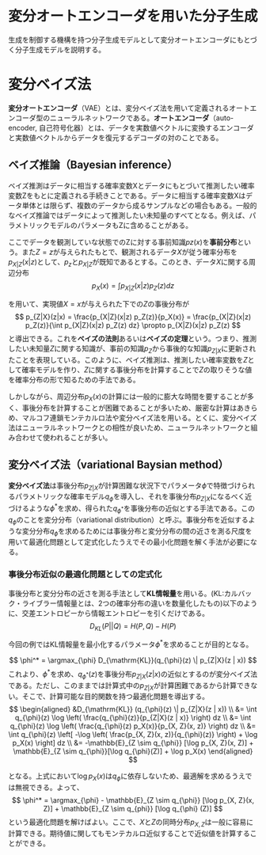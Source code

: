 # 変分オートエンコーダを用いた分子生成
生成を制御する機構を持つ分子生成モデルとして変分オートエンコーダにもとづく分子生成モデルを説明する。

# 変分ベイズ法
**変分オートエンコーダ**（VAE）とは、変分ベイズ法を用いて定義されるオートエンコーダ型のニューラルネットワークである。**オートエンコーダ**（auto-encoder, 自己符号化器）とは、データを実数値ベクトルに変換するエンコーダと実数値ベクトルからデータを復元するデコーダの対のことである。

## ベイズ推論（Bayesian inference）
ベイズ推測はデータに相当する確率変数Xとデータにもとづいて推測したい確率変数Zをもとに定義される手続きことである。データに相当する確率変数Xはデータ単体とは限らず、複数のデータから成るサンプルなどの場合もある。一般的なベイズ推論ではデータによって推測したい未知量のすべてとなる。例えば、パラメトリックモデルのパラメータもZに含めることがある。

ここでデータを観測していな状態でのZに対する事前知識$pz(x)$を**事前分布**という。また$Z=z$が与えられたもとで、観測されるデータ$X$が従う確率分布を$p_{X|Z}(x|z)$として、$p_z$と$p_{X|Z}$が既知であるとする。このとき、データ$X$に関する周辺分布
$$
p_X(x) = \int p_{X|Z}(x|z) p_Z(z) dz
$$

を用いて、実現値$X=x$が与えられた下での$Z$の事後分布が
$$
p_{Z|X}(z|x) = \frac{p_{X|Z}(x|z) p_Z(z)}{p_X(x)}
 = \frac{p_{X|Z}(x|z) p_Z(z)}{\int p_{X|Z}(x|z) p_Z(z) dz}
 \propto p_{X|Z}(x|z) p_Z(z)
$$
と導出できる。これを**ベイズの法則**あるいは**ベイズの定理**という。つまり、推測したい未知量$Z$に関する知識が、事前の知識$p_Z$から事後的な知識$p_{Z|X}$に更新されたことを表現している。このように、ベイズ推測は、推測したい確率変数を$Z$として確率モデルを作り、$Z$に関する事後分布を計算することで$Z$の取りそうな値を確率分布の形で知るための手法である。

しかしながら、周辺分布$p_X(x)$の計算には一般的に膨大な時間を要することが多く、事後分布を計算することが困難であることが多いため、厳密な計算はあきらめ、マルコフ連鎖モンテカルロ法や変分ベイズ法を用いる。とくに、変分ベイズ法はニューラルネットワークとの相性が良いため、ニューラルネットワークと組み合わせて使われることが多い。

## 変分ベイズ法（variational Baysian method）
**変分ベイズ法**は事後分布$p_{Z|X}$が計算困難な状況下でパラメータ$\phi$で特徴づけられるパラメトリックな確率モデル$q_{\phi}$を導入し、それを事後分布$p_{Z|X}$になるべく近づけるような$\phi^*$を求め、得られた$q_{\phi^*}$を事後分布の近似とする手法である。この$q_{\phi}$のことを変分分布（variational distribution）と呼ぶ。事後分布を近似するような変分分布$q_{\phi}$を求めるためには事後分布と変分分布の間の近さを測る尺度を用いて最適化問題として定式化したうえでその最小化問題を解く手法が必要になる。

### 事後分布近似の最適化問題としての定式化
事後分布と変分分布の近さを測る手法として**KL情報量**を用いる。(KL:カルバック・ライブラー情報量とは、2つの確率分布の違いを数量化したもの)以下のように、交差エントロピーから情報エントロピーを引くだけである。
$$
D_{KL}(P||Q) = H(P, Q) - H(P)
$$

今回の例ではKL情報量を最小化するパラメータ$\phi^*$を求めることが目的となる。

$$
\phi^* = \argmax_{\phi} D_{\mathrm{KL}}(q_{\phi}(z) \| p_{Z|X}(z | x))
$$
これより、$\phi^*$を求め、$q_{\phi^*}(z)$を事後分布$p_{Z|X}(z | x)$の近似とするのが変分ベイズ法である。ただし、このままでは計算式中の$p_{Z|X}$が計算困難であるから計算できない。そこで、計算可能な目的関数を持つ最適化問題を導出する。
$$
\begin{aligned}
&D_{\mathrm{KL}} (q_{\phi}(z) \| p_{Z|X}(z | x)) \\
&= \int q_{\phi}(z) \log \left( \frac{q_{\phi}(z)}{p_{Z|X}(z | x)} \right) dz \\
&= \int q_{\phi}(z) \log \left( \frac{q_{\phi}(z) p_X(x)}{p_{X, Z}(x, z)} \right) dz \\
&= \int q_{\phi}(z) \left[ -\log \left( \frac{p_{X, Z}(x, z)}{q_{\phi}(z)} \right) + \log p_X(x) \right] dz \\
&= -\mathbb{E}_{Z \sim q_{\phi}} [\log p_{X, Z}(x, Z)] + \mathbb{E}_{Z \sim q_{\phi}}[\log q_{\phi}(Z)] + \log p_X(x)
\end{aligned}
$$

となる。上式において$\log p_X(x)$は$q_{\phi}$に依存しないため、最適解を求めるうえでは無視できる。よって、
$$
\phi^* = \argmax_{\phi} - \mathbb{E}_{Z \sim q_{\phi}} [\log p_{X, Z}(x, Z)] + \mathbb{E}_{Z \sim q_{phi}} [\log q_{\phi} (Z)]
$$
という最適化問題を解けばよい。ここで、$X$と$Z$の同時分布$p_{X, Z}$は一般に容易に計算できる。期待値に関してもモンテカルロ近似することで近似値を計算することができる。
